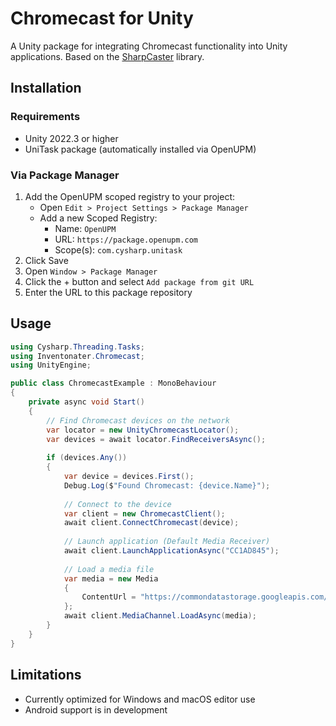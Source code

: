 # Chromecast for Unity

A Unity package for integrating Chromecast functionality into Unity applications. Based on the [SharpCaster](https://github.com/Tapanila/SharpCaster) library.

## Installation

### Requirements
- Unity 2022.3 or higher
- UniTask package (automatically installed via OpenUPM)

### Via Package Manager
1. Add the OpenUPM scoped registry to your project:
   - Open `Edit > Project Settings > Package Manager`
   - Add a new Scoped Registry:
     - Name: `OpenUPM`
     - URL: `https://package.openupm.com`
     - Scope(s): `com.cysharp.unitask`
2. Click Save
3. Open `Window > Package Manager`
4. Click the + button and select `Add package from git URL`
5. Enter the URL to this package repository

## Usage

```csharp
using Cysharp.Threading.Tasks;
using Inventonater.Chromecast;
using UnityEngine;

public class ChromecastExample : MonoBehaviour
{
    private async void Start()
    {
        // Find Chromecast devices on the network
        var locator = new UnityChromecastLocator();
        var devices = await locator.FindReceiversAsync();
        
        if (devices.Any())
        {
            var device = devices.First();
            Debug.Log($"Found Chromecast: {device.Name}");
            
            // Connect to the device
            var client = new ChromecastClient();
            await client.ConnectChromecast(device);
            
            // Launch application (Default Media Receiver)
            await client.LaunchApplicationAsync("CC1AD845");
            
            // Load a media file
            var media = new Media
            {
                ContentUrl = "https://commondatastorage.googleapis.com/gtv-videos-bucket/CastVideos/mp4/DesigningForGoogleCast.mp4"
            };
            await client.MediaChannel.LoadAsync(media);
        }
    }
}
```

## Limitations
- Currently optimized for Windows and macOS editor use
- Android support is in development
